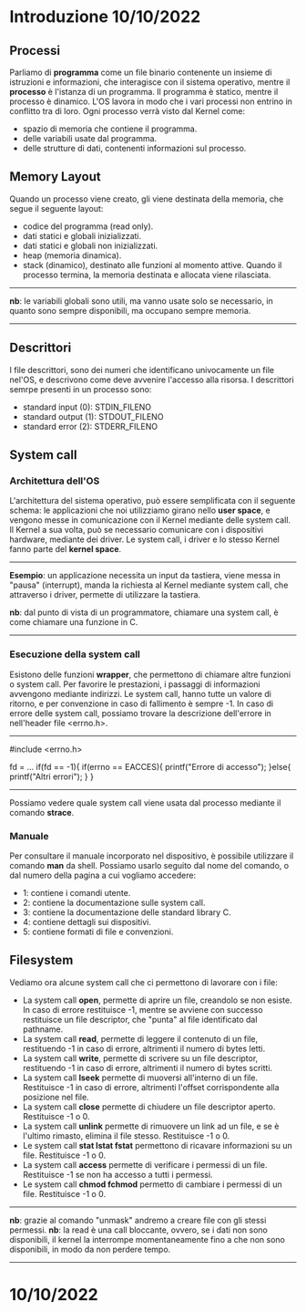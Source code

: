 # Introduzione 10/10/2022
## Processi
Parliamo di __programma__ come un file binario contenente un insieme di istruzioni e informazioni, che interagisce con il sistema operativo, mentre il __processo__ è l'istanza di un programma. Il programma è statico, mentre il processo è dinamico.
L'OS lavora in modo che i vari processi non entrino in conflitto tra di loro. Ogni processo verrà visto dal Kernel come:
- spazio di memoria che contiene il programma.
- delle variabili usate dal programma.
- delle strutture di dati, contenenti informazioni sul processo.

## Memory Layout
Quando un processo viene creato, gli viene destinata della memoria, che segue il seguente layout:
- codice del programma (read only).
- dati statici e globali inizializzati.
- dati statici e globali non inizializzati.
- heap (memoria dinamica).
- stack (dinamico), destinato alle funzioni al momento attive.
Quando il processo termina, la memoria destinata e allocata viene rilasciata.

- - -
__nb__: le variabili globali sono utili, ma vanno usate solo se necessario, in quanto sono sempre disponibili, ma occupano sempre memoria.
- -  -
## Descrittori
I file descrittori, sono dei numeri che identificano univocamente un file nel'OS, e descrivono come deve avvenire l'accesso alla risorsa. I descrittori semrpe presenti in un processo sono: 
- standard input (0): STDIN_FILENO
- standard output (1): STDOUT_FILENO
- standard error (2): STDERR_FILENO

## System call
### Architettura dell'OS
L'architettura del sistema operativo, può essere semplificata con il seguente schema: le applicazioni che noi utilizziamo girano nello __user space__, e vengono messe in comunicazione con il Kernel mediante delle system call. Il Kernel a sua volta, può se necessario comunicare con i dispositivi hardware, mediante dei driver. Le system call, i driver e lo stesso Kernel fanno parte del __kernel space__.

- - -
__Esempio__: un applicazione necessita un input da tastiera, viene messa in "pausa" (interrupt), manda la richiesta al Kernel mediante system call, che attraverso i driver, permette di utilizzare la tastiera.

__nb__: dal punto di vista di un programmatore, chiamare una system call, è come chiamare una funzione in C.
- - -

### Esecuzione della system call
Esistono delle funzioni __wrapper__, che permettono di chiamare altre funzioni o system call.
Per favorire le prestazioni, i passaggi di informazioni avvengono mediante indirizzi.
Le system call, hanno tutte un valore di ritorno, e per convenzione in caso di fallimento è sempre -1. In caso di errore delle system call, possiamo trovare la descrizione dell'errore in nell'header file <errno.h>.
- - -
#include <errno.h>

fd = ...
if(fd == -1){
    if(errno == EACCES){
        printf("Errore di accesso");
    }else{
        printf("Altri errori");
    }
}
- - -
Possiamo vedere quale system call viene usata dal processo mediante il comando __strace__.

### Manuale
Per consultare il manuale incorporato nel dispositivo, è possibile utilizzare il comando __man__ da shell. Possiamo usarlo seguito dal nome del comando, o dal numero della pagina a cui vogliamo accedere:
- 1: contiene i comandi utente.
- 2: contiene la documentazione sulle system call.
- 3: contiene la documentazione delle standard library C.
- 4: contiene dettagli sui dispositivi.
- 5: contiene formati di file e convenzioni.

## Filesystem
Vediamo ora alcune system call che ci permettono di lavorare con i file:
- La system call __open__, permette di aprire un file, creandolo se non esiste. In caso di errore restituisce -1, mentre se avviene con successo restituisce un file descriptor, che "punta" al file identificato dal pathname.
- La system call __read__, permette di leggere il contenuto di un file, restituendo -1 in caso di errore, altrimenti il numero di bytes letti.
- La system call __write__, permette di scrivere su un file descriptor, restituendo -1 in caso di errore, altrimenti il numero di bytes scritti.
- La system call __lseek__ permette di muoversi all'interno di un file. Restituisce -1 in caso di errore, altrimenti l'offset corrispondente alla posizione nel file.
- La system call __close__ permette di chiudere un file descriptor aperto. Restituisce -1 o 0.
- La system call __unlink__ permette di rimuovere un link ad un file, e se è l'ultimo rimasto, elimina il file stesso. Restituisce -1 o 0.
- Le system call __stat lstat fstat__ permettono di ricavare informazioni su un file. Restituisce -1 o 0.
- La system call __access__ permette di verificare i permessi di un file. Restituisce -1 se non ha accesso a tutti i permessi.
- Le system call __chmod fchmod__ permetto di cambiare i permessi di un file. Restituisce -1 o 0.
- - -
__nb__: grazie al comando "unmask" andremo a creare file con gli stessi permessi. 
__nb__: la read è una call bloccante, ovvero, se i dati non sono disponibili, il kernel la interrompe momentaneamente fino a che non sono disponibili, in modo da non perdere tempo.
- - -

#  10/10/2022
